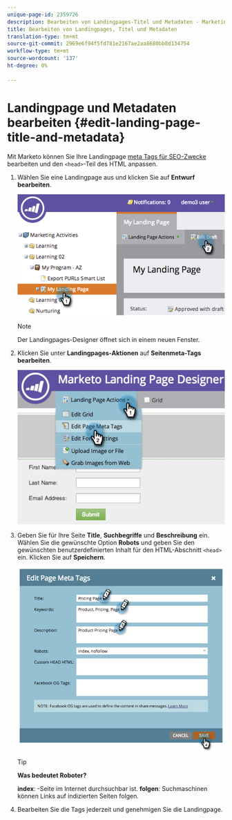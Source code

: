```yaml
---
unique-page-id: 2359726
description: Bearbeiten von Landingpages-Titel und Metadaten - Marketing Docs - Produktdokumentation
title: Bearbeiten von Landingpages, Titel und Metadaten
translation-type: tm+mt
source-git-commit: 2969e6f94f5fd781e2167ae2aa8680bb8d134754
workflow-type: tm+mt
source-wordcount: '137'
ht-degree: 0%

---
```



# Landingpage und Metadaten bearbeiten {#edit-landing-page-title-and-metadata}

Mit Marketo können Sie Ihre Landingpage [meta Tags für SEO-Zwecke](https://www.w3schools.com/tags/tag_meta.asp) bearbeiten und den `<head>`-Teil des HTML anpassen.

1. Wählen Sie eine Landingpage aus und klicken Sie auf **Entwurf bearbeiten**.

   ![](assets/image2014-9-17-11-3a39-3a21.png)

   >[!NOTE]
   >
   >Der Landingpages-Designer öffnet sich in einem neuen Fenster.

1. Klicken Sie unter **Landingpages-Aktionen** auf **Seitenmeta-Tags bearbeiten**.

   ![](assets/image2014-9-17-11-3a39-3a32.png)

1. Geben Sie für Ihre Seite **Title**, **Suchbegriffe** und **Beschreibung** ein. Wählen Sie die gewünschte Option **Robots** und geben Sie den gewünschten benutzerdefinierten Inhalt für den HTML-Abschnitt `<head>` ein. Klicken Sie auf **Speichern**.

   ![](assets/image2014-9-17-11-3a39-3a50.png)

   >[!TIP]
   >
   >**Was bedeutet  [](https://www.robotstxt.org/meta.html) Roboter?**
   >
   >**index**: -Seite im Internet durchsuchbar ist. **folgen**: Suchmaschinen können Links auf indizierten Seiten folgen.

1. Bearbeiten Sie die Tags jederzeit und genehmigen Sie die Landingpage.
